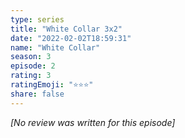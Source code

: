 ```yaml
---
type: series
title: "White Collar 3x2"
date: "2022-02-02T18:59:31"
name: "White Collar"
season: 3
episode: 2
rating: 3
ratingEmoji: "⭐️⭐️⭐️"
share: false
---
```


_[No review was written for this episode]_

